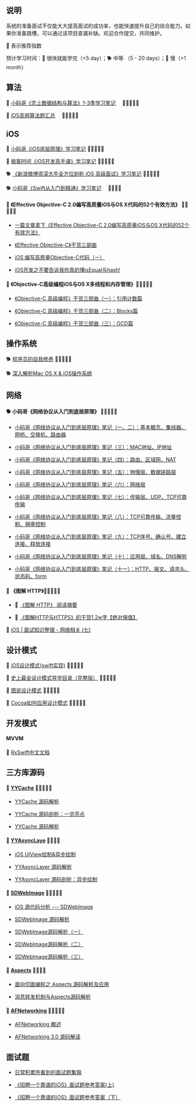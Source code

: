 ## 说明
系统的准备面试不仅能大大提高面试的成功率，也能快速提升自己的综合能力。如果你准备跳槽，可以通过该项目查漏补缺。欢迎合作提交，共同维护。

🌟 表示推荐指数

预计学习时间：🐎 很快就能学完（<5 day）；🐕 中等 （5 - 20 days）；🐢 慢（>1 month）

## 算法
🐢 [小码哥《恋上数据结构与算法》1-3季学习笔记](https://github.com/rogertan30/Love-Leetcode)&emsp; 🌟🌟🌟🌟🌟

🐢 [iOS高频算法题汇总](https://github.com/rogertan30/TopLeedcode)&emsp; 🌟🌟🌟🌟🌟

## iOS

🐢 [小码哥《iOS底层原理》学习笔记](https://juejin.im/user/5a329c1351882529707931f0/posts) 🌟🌟🌟🌟🌟

🐢 [极客时间《iOS开发高手课》学习笔记](https://github.com/rogertan30/GeekTime) 🌟🌟🌟🌟🌟

🐕 [《新浪微博资深大牛全方位剖析 iOS 高级面试》学习笔记](https://juejin.cn/post/6899772676794122253) 🌟🌟🌟🌟🌟

🐕 [小码哥《Swift从入门到精通》学习笔记](https://www.cnblogs.com/tzsh1007/category/1511704.html)&emsp; 🌟🌟🌟🌟

#### 🐎 《Effective Objective-C 2.0编写高质量iOS与OS X代码的52个有效方法》 🌟🌟🌟🌟🌟
  * [一篇文章拿下《Effective Objective-C 2.0编写高质量iOS与OS X代码的52个有效方法》](https://www.jianshu.com/p/862b064e82e0) 

  * [《Effective Objective-C》干货三部曲](https://juejin.im/post/5a4f34226fb9a01cb0492016) 

  * [iOS 编写高质量Objective-C代码（一）](https://www.jianshu.com/p/76ac67f1bd95) 

  * [iOS开发之不要告诉我你真的懂isEqual与hash!](https://www.jianshu.com/p/915356e280fc) 
  
#### 🐎 《Objective-C高级编程iOS与OS X多线程和内存管理》🌟🌟🌟🌟🌟
  * [《Objective-C 高级编程》干货三部曲（一）：引用计数篇](https://juejin.cn/post/6844903473272586254) 
  
  * [《Objective-C 高级编程》干货三部曲（二）：Blocks篇](https://juejin.cn/post/6844903474312773646) 
  
  * [《Objective-C 高级编程》干货三部曲（三）：GCD篇](https://juejin.cn/post/6844903475378159623) 

## 操作系统

🐕 [程序员的自我修养](https://pan.baidu.com/s/1sNeVPw0BprN2X43otGE5Ng) 🌟🌟🌟🌟🌟

🐕 [深入解析Mac OS X & iOS操作系统](https://pan.baidu.com/s/18LOQK069b5FXBBQvxmDbBA)

## 网络

#### 🐕 小码哥《网络协议从入门到底层原理》 🌟🌟🌟🌟🌟

 * [小码哥《网络协议从入门到底层原理》笔记（一、二）：基本概念、集线器、网桥、交换机、路由器](https://juejin.cn/post/6911979807224332296)

 * [小码哥《网络协议从入门到底层原理》笔记（三）：MAC地址、IP地址](https://juejin.cn/post/6912027552811286536)

 * [小码哥《网络协议从入门到底层原理》笔记（四）：路由、区域网、NAT](https://juejin.cn/post/6914961760923418637)

 * [小码哥《网络协议从入门到底层原理》笔记（五）：物理层、数据链路层](https://juejin.cn/post/6914978495731138568)

 * [小码哥《网络协议从入门到底层原理》笔记（六）：网络层](https://juejin.cn/post/6914985405238476814)

 * [小码哥《网络协议从入门到底层原理》笔记（七）：传输层、UDP、TCP可靠传输](https://juejin.cn/post/6916536693860499470)

 * [小码哥《网络协议从入门到底层原理》笔记（八）：TCP可靠传输、流量控制、拥塞控制](https://juejin.cn/post/6916826100865695751)

 * [小码哥《网络协议从入门到底层原理》笔记（九）：TCP序号、确认号、建立连接、释放连接](https://juejin.cn/post/6917161759937658888)

 * [小码哥《网络协议从入门到底层原理》笔记（十）：应用层、域名、DNS解析](https://juejin.cn/post/6917193252818911246)

 * [小码哥《网络协议从入门到底层原理》笔记（十一）：HTTP、报文、请求头、状态码、form](https://juejin.cn/post/6917543952702767111)

#### 🐎 《图解 HTTP》🌟🌟🌟🌟🌟
   * 🐎 [《图解 HTTP》 阅读摘要](https://juejin.cn/post/6844903801640452103)

   * 🐎 [《图解HTTP与HTTPS》的干货1.2w字【绝对保值】](https://juejin.cn/post/6900511779869327373)
 
🐎 [iOS | 面试知识整理 - 网络相关 (七)](https://juejin.im/post/5d89f6d8f265da03f3339499#heading-32)

## 设计模式
🐎 [iOS设计模式(swift实现)](https://github.com/oneAlon/DesignPatterns) 🌟🌟🌟🌟🌟

🐎 [史上最全设计模式导学目录（完整版）](https://blog.csdn.net/lovelion/article/details/17517213) 🌟🌟🌟🌟🌟

🐎 [图说设计模式](https://design-patterns.readthedocs.io/zh_CN/latest/index.html) 🌟🌟🌟🌟🌟

🐎 [Cocoa如何应用设计模式](https://www.cnblogs.com/pengyingh/articles/2346299.html) 🌟🌟🌟🌟🌟

## 开发模式

#### MVVM
🐎 [RxSwift中文文档](https://beeth0ven.github.io/RxSwift-Chinese-Documentation/)

## 三方库源码

#### 🐎 [YYCache](https://github.com/lyimin/YYCache) 🌟🌟🌟🌟🌟
  * [YYCache 源码解析](https://juejin.im/post/6844903554214264840#heading-32) 

  * [YYCache 源码剖析：一览亮点](https://www.jianshu.com/p/408d4d37bcbd) 

  * [YYCache 源码解析](https://zhang759740844.github.io/2018/11/30/yycache/) 

#### 🐎 [YYAsyncLaye](https://github.com/ibireme/YYAsyncLayer) 🌟🌟🌟🌟
  * [iOS UIView绘制&异步绘制](https://www.jianshu.com/p/dbada5f44ac1)

  * [YYAsyncLayer 源码解析](https://zhang759740844.github.io/2019/02/15/yyasynclayer/)

  * [YYAsyncLayer 源码剖析：异步绘制](https://www.jianshu.com/p/154451e4bd42)

#### 🐎 [SDWebImage](https://github.com/SDWebImage/SDWebImage) 🌟🌟🌟🌟🌟
  * [iOS 源代码分析 --- SDWebImage](https://github.com/draveness/analyze/blob/master/contents/SDWebImage/iOS%20%E6%BA%90%E4%BB%A3%E7%A0%81%E5%88%86%E6%9E%90%20---%20SDWebImage.md)

  * [SDWebImage 源码解析](https://juejin.im/post/6844903541031567367)

  * [SDWebImage源码解析（一）](http://cloverkim.com/SDWebImage-source-code-analysis-1.html)

  * [SDWebImage源码解析（二）](http://cloverkim.com/SDWebImage-source-code-analysis-2.html)

  * [SDWebImage源码解析（三）](http://cloverkim.com/SDWebImage-source-code-analysis-3.html)

#### 🐎 [Aspects](https://github.com/steipete/Aspects) 🌟🌟🌟🌟
  * [面向切面编程之 Aspects 源码解析及应用](http://wereadteam.github.io/2016/06/30/Aspects/)

  * [消息转发机制与Aspects源码解析](https://blog.csdn.net/hello_hwc/article/details/72632075)

#### 🐎 [AFNetworking](https://github.com/AFNetworking/AFNetworking) 🌟🌟🌟🌟🌟
  * [AFNetworking 概述](https://draveness.me/afnetworking1/)

  * [AFNetworking 3.0 源码解读](https://www.cnblogs.com/machao/p/5681645.html)
  
## 面试题
 * [日常积累所看到的面试题集锦](https://github.com/iOShuyang/Book-Recommended-Interview)
 
 * [《招聘一个靠谱的iOS》面试题参考答案(上)](https://github.com/ChenYilong/iOSInterviewQuestions/tree/master/01%E3%80%8A%E6%8B%9B%E8%81%98%E4%B8%80%E4%B8%AA%E9%9D%A0%E8%B0%B1%E7%9A%84iOS%E3%80%8B%E9%9D%A2%E8%AF%95%E9%A2%98%E5%8F%82%E8%80%83%E7%AD%94%E6%A1%88)
 
 * [《招聘一个靠谱的iOS》面试题参考答案（下）](https://github.com/ChenYilong/iOSInterviewQuestions/blob/master/01%E3%80%8A%E6%8B%9B%E8%81%98%E4%B8%80%E4%B8%AA%E9%9D%A0%E8%B0%B1%E7%9A%84iOS%E3%80%8B%E9%9D%A2%E8%AF%95%E9%A2%98%E5%8F%82%E8%80%83%E7%AD%94%E6%A1%88/%E3%80%8A%E6%8B%9B%E8%81%98%E4%B8%80%E4%B8%AA%E9%9D%A0%E8%B0%B1%E7%9A%84iOS%E3%80%8B%E9%9D%A2%E8%AF%95%E9%A2%98%E5%8F%82%E8%80%83%E7%AD%94%E6%A1%88%EF%BC%88%E4%B8%8B%EF%BC%89.md)
